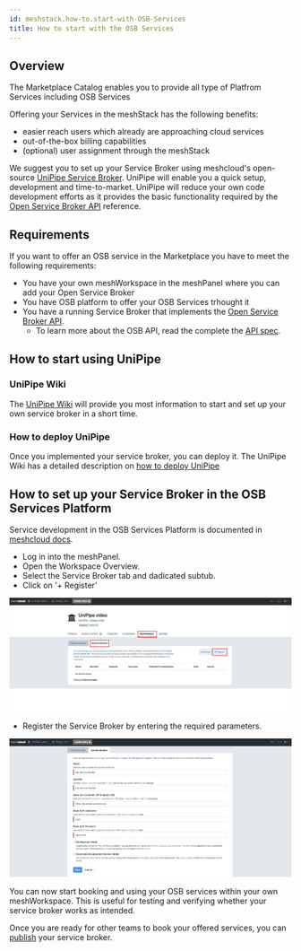 ```yaml
---
id: meshstack.how-to.start-with-OSB-Services
title: How to start with the OSB Services
---
```


## Overview

The Marketplace Catalog enables you to provide all type of Platfrom Services including OSB Services

Offering your Services in the meshStack has the following benefits:

- easier reach users which already are approaching cloud services
- out-of-the-box billing capabilities
- (optional) user assignment through the meshStack

We suggest you to set up your Service Broker using meshcloud's open-source [UniPipe Service Broker](https://github.com/meshcloud/unipipe-service-broker). UniPipe will enable you a quick setup, development and time-to-market.
UniPipe will reduce your own code development efforts as it provides the basic functionality required by the [Open Service Broker API](https://www.openservicebrokerapi.org/) reference.

## Requirements

If you want to offer an OSB service in the Marketplace you have to meet the following requirements:

- You have your own meshWorkspace in the meshPanel where you can add your Open Service Broker
- You have OSB platform to offer your OSB Services trhought it
- You have a running Service Broker that implements the [Open Service Broker API](https://www.openservicebrokerapi.org/).
  - To learn more about the OSB API, read the complete the [API spec](https://github.com/openservicebrokerapi/servicebroker/blob/master/spec.md).

## How to start using UniPipe

### UniPipe Wiki

The [UniPipe Wiki](https://github.com/meshcloud/unipipe-service-broker/wiki) will provide you most information to start and set up your own service broker in a short time.

### How to deploy UniPipe

Once you implemented your service broker, you can deploy it. The UniPipe Wiki has a detailed description on [how to deploy UniPipe](https://github.com/meshcloud/unipipe-service-broker/wiki/How-To-Guides#-how-to-deploy-unipipe-service-broker)

## How to set up your Service Broker in the OSB Services Platform

Service development in the OSB Services Platform is documented in [meshcloud docs](meshstack.OSBServicesPlatform.development.md).

- Log in into the meshPanel.
- Open the Workspace Overview.
- Select the Service Broker tab and dadicated subtub.
- Click on '+ Register'

![Add Service Broker](assets/marketplace/marketplace-service-broker-overview.png)

- Register the Service Broker by entering the required parameters.

![Register Service Broker](assets/marketplace/marketplace-register-service-broker.png)

You can now start booking and using your OSB services within your own meshWorkspace. This is useful for testing and verifying whether your service broker works as intended.

Once you are ready for other teams to book your offered services, you can [publish](meshstack.OSBServicesPlatform.development.md#publish-your-service-broker) your service broker.
